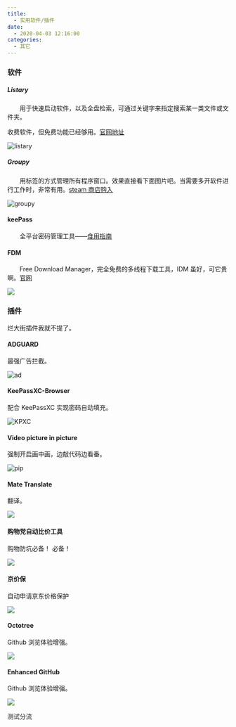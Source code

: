 ```yaml
---
title:
  - 实用软件/插件
date:
  - 2020-04-03 12:16:00
categories:
  - 其它
---
```


### 软件

##### Listary

&emsp;&emsp;用于快速启动软件，以及全盘检索，可通过关键字来指定搜索某一类文件或文件夹。

收费软件，但免费功能已经够用。[官网地址](https://www.listary.com/)

![listary](https://i.imgur.com/jeTEfAw.png)

##### Groupy

&emsp;&emsp;用标签的方式管理所有程序窗口。效果直接看下面图片吧。当需要多开软件进行工作时，非常有用。[steam 商店购入](https://store.steampowered.com/app/912170/Groupy/)

![groupy](https://i.imgur.com/9mHUgXk.png)

#### keePass

&emsp;&emsp;全平台密码管理工具——[食用指南](https://www.jianshu.com/p/b3a6fd2c1f8b)

#### FDM

&emsp;&emsp;Free Download Manager，完全免费的多线程下载工具，IDM 虽好，可它贵啊。[官网](https://www.freedownloadmanager.org/zh/)

![](https://i.imgur.com/NREQDqp.png)

### 插件

烂大街插件我就不提了。

#### ADGUARD

最强广告拦截。

![ad](https://i.imgur.com/zl9pETq.png)

#### KeePassXC-Browser

配合 KeePassXC 实现密码自动填充。

![KPXC](https://i.imgur.com/k9ILv1Z.png)

#### Video picture in picture

强制开启画中画，边敲代码边看番。

![pip](https://i.imgur.com/7ILLxWm.jpg)

#### Mate Translate

翻译。

![](C:\Users\zhang\AppData\Roaming\Typora\typora-user-images\image-20200403115705203.png)

#### 购物党自动比价工具

购物防坑必备！ 必备！

![](https://i.imgur.com/ia2AfMD.png)

#### 京价保

自动申请京东价格保护

![](https://i.imgur.com/YhFAjTP.png)

#### Octotree

Github 浏览体验增强。

![](https://i.imgur.com/1XbOwPy.png)

#### Enhanced GitHub

Github 浏览体验增强。

![](https://i.imgur.com/syPfwMm.png)

测试分流
